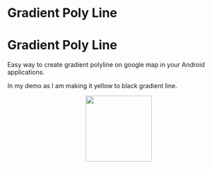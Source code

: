 # Gradient Poly Line

# Gradient Poly Line
Easy way to create gradient polyline on google map in your Android applications.

In my demo as I am making it yellow to black gradient line.


<p align="center">
  <img src="https://github.com/virendall/MapPolyLine/blob/master/device-2017-06-16-171651.png" width="150"/>
</p>
